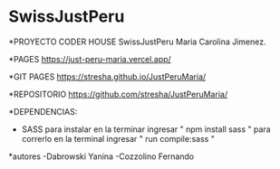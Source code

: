 # SwissJustPeru

*PROYECTO CODER HOUSE  SwissJustPeru  Maria Carolina Jimenez.


*PAGES
https://just-peru-maria.vercel.app/


*GIT PAGES
https://stresha.github.io/JustPeruMaria/


*REPOSITORIO 
https://github.com/stresha/JustPeruMaria/


*DEPENDENCIAS:
- SASS 
para instalar en la terminar ingresar " npm install sass "
para correrlo  en la terminal ingresar " run compile:sass "

*autores
-Dabrowski Yanina
-Cozzolino Fernando 